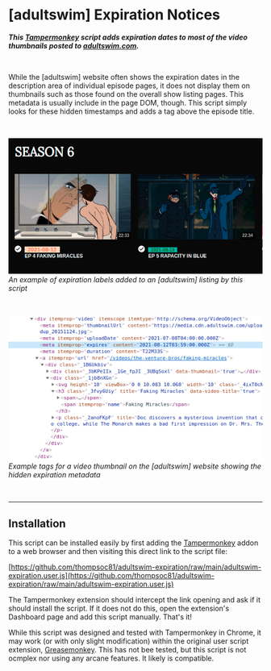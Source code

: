 # [adultswim] Expiration Notices
___This [Tampermonkey](https://tampermonkey.net) script adds expiration dates to most of the video thumbnails posted to [adultswim.com](https://adultswim.com).___

&nbsp;

While the [adultswim] website often shows the expiration dates in the description area of individual episode pages, it does not display them on thumbnails such as those found on the overall show listing pages.  This metadata is usually include in the page DOM, though.  This script simply looks for these hidden timestamps and adds a tag above the episode title.

&nbsp;

![Example expiration labels added to an adultswim.com listing](example_expiration_label.png)  
*An example of expiration labels added to an [adultswim] listing by this script*

&nbsp;

![Example tags for a video thumbnail on aduiltswim.com showing the expiration metadata](hidden_expiration_metadata.png)  
*Example tags for a video thumbnail on the [adultswim] website showing the hidden expiration metadata*

&nbsp;

---

## Installation

This script can be installed easily by first adding the [Tampermonkey](https://tampermonkey.net) addon to a web browser and then visiting this direct link to the script file:

[https://github.com/thompsoc81/adultswim-expiration/raw/main/adultswim-expiration.user.js](https://github.com/thompsoc81/adultswim-expiration/raw/main/adultswim-expiration.user.js)

The Tampermonkey extension should intercept the link opening and ask if it should install the script.  If it does not do this, open the extension's Dashboard page and add this script manually.  That's it!

While this script was designed and tested with Tampermonkey in Chrome, it may work (or with only slight modification) within the original user script extension, [Greasemonkey](https://greasespot.net).  This has not bee tested, but this script is not ocmplex nor using any arcane features.  It likely is compatible.
